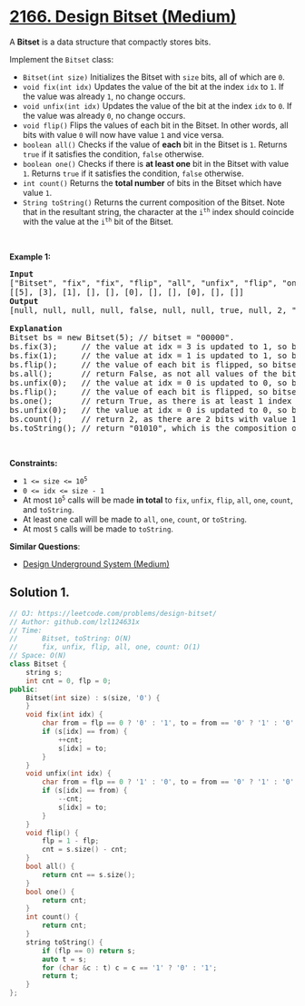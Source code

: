 # [2166. Design Bitset (Medium)](https://leetcode.com/problems/design-bitset/)

<p>A <strong>Bitset</strong> is a data structure that compactly stores bits.</p>

<p>Implement the <code>Bitset</code> class:</p>

<ul>
	<li><code>Bitset(int size)</code> Initializes the Bitset with <code>size</code> bits, all of which are <code>0</code>.</li>
	<li><code>void fix(int idx)</code> Updates the value of the bit at the index <code>idx</code> to <code>1</code>. If the value was already <code>1</code>, no change occurs.</li>
	<li><code>void unfix(int idx)</code> Updates the value of the bit at the index <code>idx</code> to <code>0</code>. If the value was already <code>0</code>, no change occurs.</li>
	<li><code>void flip()</code> Flips the values of each bit in the Bitset. In other words, all bits with value <code>0</code> will now have value <code>1</code> and vice versa.</li>
	<li><code>boolean all()</code> Checks if the value of <strong>each</strong> bit in the Bitset is <code>1</code>. Returns <code>true</code> if it satisfies the condition, <code>false</code> otherwise.</li>
	<li><code>boolean one()</code> Checks if there is <strong>at least one</strong> bit in the Bitset with value <code>1</code>. Returns <code>true</code> if it satisfies the condition, <code>false</code> otherwise.</li>
	<li><code>int count()</code> Returns the <strong>total number</strong> of bits in the Bitset which have value <code>1</code>.</li>
	<li><code>String toString()</code> Returns the current composition of the Bitset. Note that in the resultant string, the character at the <code>i<sup>th</sup></code> index should coincide with the value at the <code>i<sup>th</sup></code> bit of the Bitset.</li>
</ul>

<p>&nbsp;</p>
<p><strong>Example 1:</strong></p>

<pre><strong>Input</strong>
["Bitset", "fix", "fix", "flip", "all", "unfix", "flip", "one", "unfix", "count", "toString"]
[[5], [3], [1], [], [], [0], [], [], [0], [], []]
<strong>Output</strong>
[null, null, null, null, false, null, null, true, null, 2, "01010"]

<strong>Explanation</strong>
Bitset bs = new Bitset(5); // bitset = "00000".
bs.fix(3);     // the value at idx = 3 is updated to 1, so bitset = "00010".
bs.fix(1);     // the value at idx = 1 is updated to 1, so bitset = "01010". 
bs.flip();     // the value of each bit is flipped, so bitset = "10101". 
bs.all();      // return False, as not all values of the bitset are 1.
bs.unfix(0);   // the value at idx = 0 is updated to 0, so bitset = "00101".
bs.flip();     // the value of each bit is flipped, so bitset = "11010". 
bs.one();      // return True, as there is at least 1 index with value 1.
bs.unfix(0);   // the value at idx = 0 is updated to 0, so bitset = "01010".
bs.count();    // return 2, as there are 2 bits with value 1.
bs.toString(); // return "01010", which is the composition of bitset.
</pre>

<p>&nbsp;</p>
<p><strong>Constraints:</strong></p>

<ul>
	<li><code>1 &lt;= size &lt;= 10<sup>5</sup></code></li>
	<li><code>0 &lt;= idx &lt;= size - 1</code></li>
	<li>At most <code>10<sup>5</sup></code> calls will be made <strong>in total</strong> to <code>fix</code>, <code>unfix</code>, <code>flip</code>, <code>all</code>, <code>one</code>, <code>count</code>, and <code>toString</code>.</li>
	<li>At least one call will be made to <code>all</code>, <code>one</code>, <code>count</code>, or <code>toString</code>.</li>
	<li>At most <code>5</code> calls will be made to <code>toString</code>.</li>
</ul>


**Similar Questions**:
* [Design Underground System (Medium)](https://leetcode.com/problems/design-underground-system/)

## Solution 1.

```cpp
// OJ: https://leetcode.com/problems/design-bitset/
// Author: github.com/lzl124631x
// Time:
//      Bitset, toString: O(N)
//      fix, unfix, flip, all, one, count: O(1)
// Space: O(N)
class Bitset {
    string s;
    int cnt = 0, flp = 0;
public:
    Bitset(int size) : s(size, '0') {
    }
    void fix(int idx) {
        char from = flp == 0 ? '0' : '1', to = from == '0' ? '1' : '0'; 
        if (s[idx] == from) {
            ++cnt;
            s[idx] = to;
        }
    }
    void unfix(int idx) {
        char from = flp == 0 ? '1' : '0', to = from == '0' ? '1' : '0';
        if (s[idx] == from) {
            --cnt;
            s[idx] = to;
        }
    }
    void flip() {
        flp = 1 - flp;
        cnt = s.size() - cnt;
    }
    bool all() {
        return cnt == s.size();
    }
    bool one() {
        return cnt;
    }
    int count() {
        return cnt;
    }
    string toString() {
        if (flp == 0) return s;
        auto t = s;
        for (char &c : t) c = c == '1' ? '0' : '1';
        return t;
    }
};
```